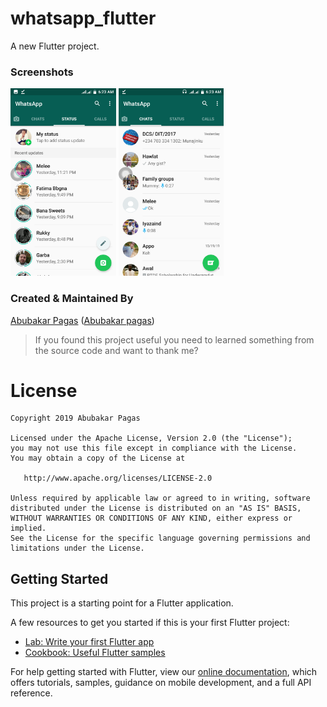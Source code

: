 # whatsapp_flutter

A new Flutter project.

### Screenshots
<img src="pagas1.png" height="300em" /> 
<img src="pagas2.png" height="300em" />

### Created & Maintained By 

[Abubakar Pagas](https://github.com/habupagas) ([Abubakar pagas](https://www.linkedin.com/in/abubakar-pagas))

 > If you found this project useful you need to  learned something from the source code and want to thank me?

# License

    Copyright 2019 Abubakar Pagas

    Licensed under the Apache License, Version 2.0 (the "License");
    you may not use this file except in compliance with the License.
    You may obtain a copy of the License at

       http://www.apache.org/licenses/LICENSE-2.0

    Unless required by applicable law or agreed to in writing, software
    distributed under the License is distributed on an "AS IS" BASIS,
    WITHOUT WARRANTIES OR CONDITIONS OF ANY KIND, either express or implied.
    See the License for the specific language governing permissions and
    limitations under the License.

## Getting Started

This project is a starting point for a Flutter application.

A few resources to get you started if this is your first Flutter project:

- [Lab: Write your first Flutter app](https://flutter.dev/docs/get-started/codelab)
- [Cookbook: Useful Flutter samples](https://flutter.dev/docs/cookbook)

For help getting started with Flutter, view our
[online documentation](https://flutter.dev/docs), which offers tutorials,
samples, guidance on mobile development, and a full API reference.
